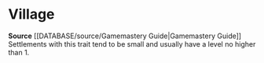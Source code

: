 ﻿---
id: '294'
name: Village
rarity: Common
rus_type_level: null
source: '[[DATABASE/source/Gamemastery Guide|Gamemastery Guide]]'
trait:
- Village
type: Trait

---
# Village

**Source** [[DATABASE/source/Gamemastery Guide|Gamemastery Guide]]
Settlements with this trait tend to be small and usually have a level no higher than 1.
